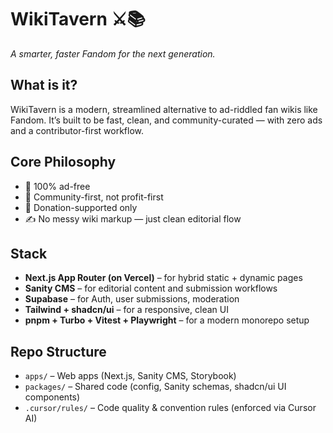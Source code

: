 # WikiTavern ⚔️📚

_A smarter, faster Fandom for the next generation._

## What is it?

WikiTavern is a modern, streamlined alternative to ad-riddled fan wikis like Fandom. It’s built to be fast, clean, and community-curated — with zero ads and a contributor-first workflow.

## Core Philosophy

- 🚫 100% ad-free
- 🧠 Community-first, not profit-first
- 💸 Donation-supported only
- ✍️ No messy wiki markup — just clean editorial flow

## Stack

- **Next.js App Router (on Vercel)** – for hybrid static + dynamic pages
- **Sanity CMS** – for editorial content and submission workflows
- **Supabase** – for Auth, user submissions, moderation
- **Tailwind + shadcn/ui** – for a responsive, clean UI
- **pnpm + Turbo + Vitest + Playwright** – for a modern monorepo setup

## Repo Structure

- `apps/` – Web apps (Next.js, Sanity CMS, Storybook)
- `packages/` – Shared code (config, Sanity schemas, shadcn/ui UI components)
- `.cursor/rules/` – Code quality & convention rules (enforced via Cursor AI)
